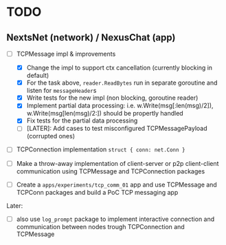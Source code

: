 # TODO

## NextsNet (network) / NexusChat (app)

- [ ] TCPMessage impl & improvements
  - [x] Change the impl to support ctx cancellation (currently blocking in default)
  - [x] For the task above, `reader.ReadBytes` run in separate goroutine and listen for `messageHeader`s
  - [x] Write tests for the new impl (non blocking, goroutine reader)
  - [x] Implement partial data processing:
        i.e. w.Write(msg[:len(msg)/2]), w.Write(msg[len(msg)/2:]) should be propertly handled
  - [x] Fix tests for the partial data processing
  - [ ] [LATER]: Add cases to test misconfigured TCPMessagePayload (corrupted ones)

- [ ] TCPConnection implementation `struct { conn: net.Conn }`

- [ ] Make a throw-away implementation of client-server or p2p client-client communication using TCPMessage and TCPConnection packages
- [ ] Create a `apps/experiments/tcp_comm_01` app and use TCPMessage and TCPConn packages
      and build a PoC TCP messaging app

Later:
- [ ] also use `log_prompt` package to implement interactive connection and communication between nodes trough TCPConnection and TCPMessage
